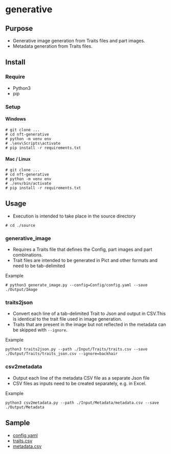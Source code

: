 # generative

## Purpose
* Generative image generation from Traits files and part images.
* Metadata generation from Traits files.

## Install
### Require
* Python3
* pip

### Setup
#### Windows
```
# git clone ...
# cd nft-generative
# python -m venv env
# .\env\Scripts\activate
# pip install -r requirements.txt
``` 

#### Mac / Linux
```
# git clone ...
# cd nft-generative
# python -m venv env
# ./env/bin/activate
# pip install -r requirements.txt
``` 

## Usage
* Execution is intended to take place in the source directory
```
# cd ./source
```

### generative_image
* Requires a Traits file that defines the Config, part images and part combinations.
* Trait files are intended to be generated in Pict and other formats and need to be tab-delimited

Example
```
# python3 generate_image.py --config=Config/config.yaml --save ./Output/Image
 ```

### traits2json
* Convert each line of a tab-delimited Trait to Json and output in CSV.This is identical to the trait file used in image generation.
* Traits that are present in the image but not reflected in the metadata can be skipped with `--ignore`.

Example
```
python3 traits2json.py --path ./Input/Traits/traits.csv --save ./Output/Traits/traits_json.csv --ignore=backhair
```
### csv2metadata
* Output each line of the metadata CSV file as a separate Json file
* CSV files as inputs need to be created separately, e.g. in Excel.

Example
```
python3 csv2metadata.py --path ./Input/Metadata/metadata.csv --save ./Output/Metadata
```

## Sample
* [config.yaml](./sample/config.yaml)
* [traits.csv](./sample/traits.csv)
* [metadata.csv](./sample/metadata.csv)